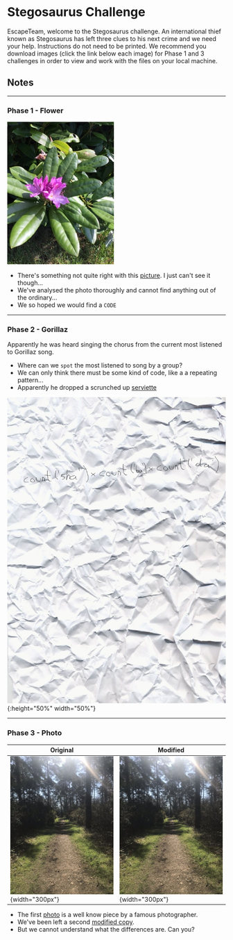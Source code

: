 # Stegosaurus Challenge

EscapeTeam, welcome to the Stegosaurus challenge. An international thief known as Stegosaurus has left three clues to his next crime and we need your help. Instructions do not need to be printed. 
We recommend you download images (click the link below each image) for Phase 1 and 3 challenges in order to view and work with the files on your local machine.


## Notes
---
### Phase 1 - Flower
![picture](Phase1/flower.jpg)
* There's something not quite right with this [picture](Phase1/flower.jpg). I just can't see it though... 
* We've analysed the photo thoroughly and cannot find anything out of the ordinary...
* We so hoped we would find a `CODE`

---
### Phase 2 - Gorillaz
Apparently he was heard singing the chorus from the current most listened to Gorillaz song. 
* Where can we `spot` the most listened to song by a group? 
* We can only think there must be some kind of code, like a a repeating pattern...
* Apparently he dropped a scrunched up [serviette](Phase2/paper.jpg)

![serviette](Phase2/paper.jpg){:height="50%" width="50%"}

---
### Phase 3 - Photo

| Original                      |                              Modified |
| ----------------------------- | ------------------------------------- |
| ![photo](Phase3/original.jpg){width="300px"} | ![modified copy](Phase3/modified.jpg){width="300px"} |


* The first [photo](Phase3/original.jpg) is a well know piece by a famous photographer. 
* We've been left a second [modified copy](Phase3/modified.jpg). 
* But we cannot understand what the differences are. Can you?
